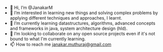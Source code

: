 - 👋 Hi, I’m @JanakarM
- 👀 I’m interested in learning new things and solving complex problems by applying different techniques and approaches, I learnt.
- 🌱 I’m currently learning datastructures, algorithms, advanced concepts and frameworks in java, system architecture design (hld).
- 💞️ I’m looking to collaborate on any open source projects even if it's not bound to what I'm currently learning.
- 📫 How to reach me janakar.muthuraj@gmail.com

<!---
JanakarM/JanakarM is a ✨ special ✨ repository because its `README.md` (this file) appears on your GitHub profile.
You can click the Preview link to take a look at your changes.
--->
